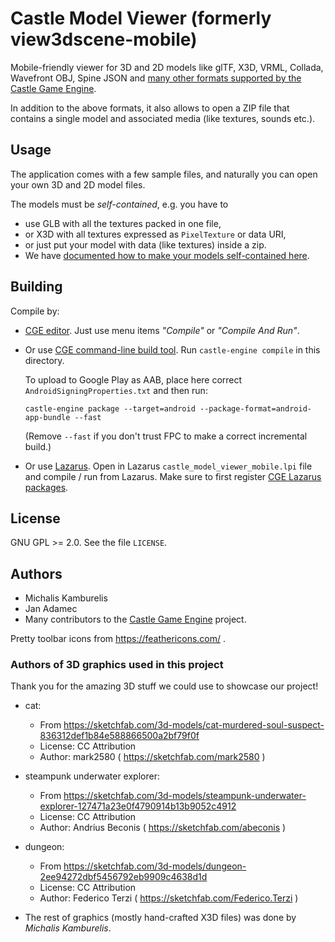 # Castle Model Viewer (formerly view3dscene-mobile)

Mobile-friendly viewer for 3D and 2D models like glTF, X3D, VRML, Collada, Wavefront OBJ, Spine JSON and [many other formats supported by the Castle Game Engine](https://castle-engine.io/creating_data_model_formats.php).

In addition to the above formats, it also allows to open a ZIP file that contains a single model and associated media (like textures, sounds etc.).

## Usage

The application comes with a few sample files, and naturally you can open your own 3D and 2D model files.

The models must be _self-contained_, e.g. you have to

- use GLB with all the textures packed in one file,
- or X3D with all textures expressed as `PixelTexture` or data URI,
- or just put your model with data (like textures) inside a zip.
- We have [documented how to make your models self-contained here](https://castle-engine.io/castle-model-viewer-mobile).

## Building

Compile by:

- [CGE editor](https://castle-engine.io/editor). Just use menu items _"Compile"_ or _"Compile And Run"_.

- Or use [CGE command-line build tool](https://castle-engine.io/build_tool). Run `castle-engine compile` in this directory.

    To upload to Google Play as AAB, place here correct `AndroidSigningProperties.txt` and then run:

    ```
    castle-engine package --target=android --package-format=android-app-bundle --fast
    ```

    (Remove `--fast` if you don't trust FPC to make a correct incremental build.)

- Or use [Lazarus](https://www.lazarus-ide.org/). Open in Lazarus `castle_model_viewer_mobile.lpi` file and compile / run from Lazarus. Make sure to first register [CGE Lazarus packages](https://castle-engine.io/lazarus).

## License

GNU GPL >= 2.0. See the file `LICENSE`.

## Authors

- Michalis Kamburelis
- Jan Adamec
- Many contributors to the [Castle Game Engine](https://castle-engine.io/) project.

Pretty toolbar icons from https://feathericons.com/ .

### Authors of 3D graphics used in this project

Thank you for the amazing 3D stuff we could use to showcase our project!

- cat:
    - From https://sketchfab.com/3d-models/cat-murdered-soul-suspect-836312def1b84e588866500a2bf79f0f
    - License: CC Attribution
    - Author: mark2580 ( https://sketchfab.com/mark2580 )

- steampunk underwater explorer:
    - From https://sketchfab.com/3d-models/steampunk-underwater-explorer-127471a23e0f4790914b13b9052c4912
    - License: CC Attribution
    - Author: Andrius Beconis ( https://sketchfab.com/abeconis )

- dungeon:
    - From https://sketchfab.com/3d-models/dungeon-2ee94272dbf5456792eb9909c4638d1d
    - License: CC Attribution
    - Author: Federico Terzi ( https://sketchfab.com/Federico.Terzi )

- The rest of graphics (mostly hand-crafted X3D files) was done by _Michalis Kamburelis_.
